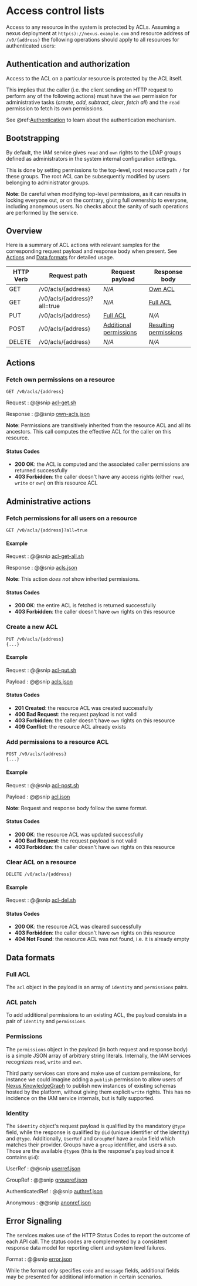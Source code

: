 # Access control lists

Access to any resource in the system is protected by ACLs.  Assuming a nexus deployment at
`http(s)://nexus.example.com` and resource address of `/v0/{address}` the following operations should apply
to all resources for authenticated users:

## Authentication and authorization

Access to the ACL on a particular resource is protected by the ACL itself.

This implies that the caller (i.e. the client sending an HTTP request to perform any of the following actions)
must have the `own` permission for administrative tasks (*create*, *add*, *subtract*, *clear*, *fetch all*) and
the `read` permission to fetch its own permissions.

See @ref:[Authentication](auth.md) to learn about the authentication mechanism.

## Bootstrapping

By default, the IAM service gives `read` and `own` rights to the LDAP groups defined as administrators in the
system internal configuration settings.

This is done by setting permissions to the top-level, root resource path `/` for these groups.  The root ACL
can be subsequently modified by users belonging to administrator groups.

**Note**: Be careful when modifying top-level permissions, as it can results in locking everyone out, or
on the contrary, giving full ownership to everyone, including anonymous users.  No checks about the sanity of
such operations are performed by the service.

## Overview

Here is a summary of ACL actions with relevant samples for the corresponding request payload and response body
when present. See [Actions](#actions) and [Data formats](#data-formats) for detailed usage.

| HTTP Verb | Request path | Request payload | Response body |
| --- | --- | --- | --- |
| GET | /v0/acls/{address} | *N/A* | [Own ACL](../assets/api-reference/own-acls.json) |
| GET | /v0/acls/{address}?all=true | *N/A* | [Full ACL](../assets/api-reference/acls.json) |
| PUT | /v0/acls/{address} | [Full ACL](../assets/api-reference/acls.json) | *N/A* |
| POST | /v0/acls/{address} | [Additional permissions](../assets/api-reference/acl.json) | [Resulting permissions](../assets/api-reference/acl.json) |
| DELETE | /v0/acls/{address} | *N/A* | *N/A* |

## Actions

### Fetch own permissions on a resource

```
GET /v0/acls/{address}
```

Request
:   @@snip [acl-get.sh](../assets/api-reference/acl-get.sh)

Response
:   @@snip [own-acls.json](../assets/api-reference/own-acls.json)

**Note**: Permissions are transitively inherited from the resource ACL and all its ancestors.
This call computes the effective ACL for the caller on this resource.

#### Status Codes

- **200 OK**: the ACL is computed and the associated caller permissions are returned successfully
- **403 Forbidden**: the caller doesn't have any access rights (either `read`, `write` or `own`)
                     on this resource ACL

## Administrative actions

### Fetch permissions for all users on a resource

```
GET /v0/acls/{address}?all=true
```

#### Example

Request
:   @@snip [acl-get-all.sh](../assets/api-reference/acl-get-all.sh)

Response
:   @@snip [acls.json](../assets/api-reference/acls.json)

**Note**: This action *does not* show inherited permissions.

#### Status Codes

- **200 OK**: the entire ACL is fetched is returned successfully
- **403 Forbidden**: the caller doesn't have `own` rights on this resource

### Create a new ACL

```
PUT /v0/acls/{address}
{...}
```

#### Example

Request
:   @@snip [acl-put.sh](../assets/api-reference/acl-put.sh)

Payload
:   @@snip [acls.json](../assets/api-reference/acls.json)

#### Status Codes

- **201 Created**: the resource ACL was created successfully
- **400 Bad Request**: the request payload is not valid
- **403 Forbidden**: the caller doesn't have `own` rights on this resource
- **409 Conflict**: the resource ACL already exists

### Add permissions to a resource ACL

```
POST /v0/acls/{address}
{...}
```

#### Example

Request
:   @@snip [acl-post.sh](../assets/api-reference/acl-post.sh)

Payload
:   @@snip [acl.json](../assets/api-reference/acl.json)

**Note**: Request and response body follow the same format.

#### Status Codes

- **200 OK**: the resource ACL was updated successfully
- **400 Bad Request**: the request payload is not valid
- **403 Forbidden**: the caller doesn't have `own` rights on this resource

### Clear ACL on a resource

```
DELETE /v0/acls/{address}
```

#### Example

Request
:   @@snip [acl-del.sh](../assets/api-reference/acl-del.sh)

#### Status Codes

- **200 OK**: the resource ACL was cleared successfully
- **403 Forbidden**: the caller doesn't have `own` rights on this resource
- **404 Not Found**: the resource ACL was not found, i.e. it is already empty

## Data formats

### Full ACL

The `acl` object in the payload is an array of `identity` and `permissions` pairs.

### ACL patch

To add additional permissions to an existing ACL, the payload consists in a pair of `identity`
and `permissions`.

### Permissions

The `permissions` object in the payload (in both request and response body) is a simple
JSON array of arbitrary string literals. Internally, the IAM services
recognizes `read`, `write` and `own`.

Third party services can store and make use of custom permissions, for instance we could imagine adding
a `publish` permission to allow users of [Nexus KnowledgeGraph](https://bbp-nexus.epfl.ch/dev/docs/kg/index.html)
to publish new instances of existing schemas hosted by the platform, without giving them explicit
`write` rights. This has no incidence on the IAM service internals, but is fully supported.

### Identity

The `identity` object's request payload is qualified by the mandatory `@type` field, while the response is qualified by `@id` (unique identifier of the identity)  and `@type`. Additionally, `UserRef` and `GroupRef` have a `realm` field which matches their provider. Groups
have a `group` identifier, and users a `sub`. Those are the available `@type`s (this is the response's payload since it contains `@id`):

UserRef
:   @@snip [userref.json](../assets/api-reference/userref.json)

GroupRef
:   @@snip [groupref.json](../assets/api-reference/groupref.json)

AuthenticatedRef
:   @@snip [authref.json](../assets/api-reference/authref.json)

Anonymous
:   @@snip [anonref.json](../assets/api-reference/anonref.json)


## Error Signaling

The services makes use of the HTTP Status Codes to report the outcome of each API call.  The status codes are
complemented by a consistent response data model for reporting client and system level failures.

Format
:   @@snip [error.json](../assets/api-reference/error.json)


While the format only specifies `code` and `message` fields, additional fields may be presented for additional
information in certain scenarios.
